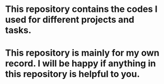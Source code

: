 # This repository contains the codes I used for different projects and tasks. 
# This repository is mainly for my own record. I will be happy if anything in this repository is helpful to you.

